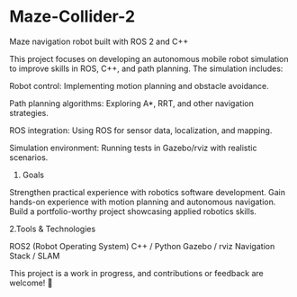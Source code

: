 # Maze-Collider-2
Maze navigation robot built with ROS 2 and C++  

This project focuses on developing an autonomous mobile robot simulation to improve skills in ROS, C++, and path planning. The simulation includes:

Robot control: Implementing motion planning and obstacle avoidance.

Path planning algorithms: Exploring A*, RRT, and other navigation strategies.

ROS integration: Using ROS for sensor data, localization, and mapping.

Simulation environment: Running tests in Gazebo/rviz with realistic scenarios.

1. Goals

  Strengthen practical experience with robotics software development.
  Gain hands-on experience with motion planning and autonomous navigation.
  Build a portfolio-worthy project showcasing applied robotics skills.

2.Tools & Technologies

  ROS2 (Robot Operating System)
  C++ / Python
  Gazebo / rviz
  Navigation Stack / SLAM

This project is a work in progress, and contributions or feedback are welcome! 🚀
